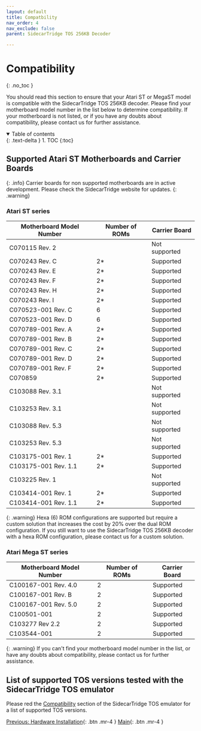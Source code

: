 ```yaml
---
layout: default
title: Compatbility
nav_order: 4
nav_exclude: false
parent: SidecarTridge TOS 256KB Decoder

---
```


# Compatibility
{: .no_toc }

You should read this section to ensure that your Atari ST or MegaST model is compatible with the SidecarTridge TOS 256KB decoder. Please find your motherboard model number in the list below to determine compatibility. If your motherboard is not listed, or if you have any doubts about compatibility, please contact us for further assistance.

<details open markdown="block">
  <summary>
    Table of contents
  </summary>
  {: .text-delta }
1. TOC
{:toc}
</details>

## Supported Atari ST Motherboards and Carrier Boards

{: .info}
Carrier boards for non supported motherboards are in active development. Please check the SidecarTridge website for updates.
{: .warning}

### Atari ST series

| Motherboard Model Number | Number of ROMs | Carrier Board   |
|--------------------------|----------------|-----------------|
| C070115 Rev. 2           |                | Not supported   |
| C070243 Rev. C           |    2*          | Supported       |
| C070243 Rev. E           |    2*          | Supported       |
| C070243 Rev. F           |    2*          | Supported       |
| C070243 Rev. H           |    2*          | Supported       |
| C070243 Rev. I           |    2*          | Supported       |
| C070523-001 Rev. C       |    6           | Supported       |
| C070523-001 Rev. D       |    6           | Supported       |
| C070789-001 Rev. A       |    2*          | Supported       |
| C070789-001 Rev. B       |    2*          | Supported       |
| C070789-001 Rev. C       |    2*          | Supported       |
| C070789-001 Rev. D       |    2*          | Supported       |
| C070789-001 Rev. F       |    2*          | Supported       |
| C070859                  |    2*          | Supported       |
| C103088 Rev. 3.1         |                | Not supported   |
| C103253 Rev. 3.1         |                | Not supported   |
| C103088 Rev. 5.3         |                | Not supported   |
| C103253 Rev. 5.3         |                | Not supported   |
| C103175-001 Rev. 1       |   2*           | Supported       |
| C103175-001 Rev. 1.1     |   2*           | Supported       |
| C103225 Rev. 1           |                | Not supported   |
| C103414-001 Rev. 1       |   2*           | Supported       |
| C103414-001 Rev. 1.1     |   2*           | Supported       |

{: .warning}
Hexa (6) ROM configurations are supported but require a custom solution that increases the cost by 20% over the dual ROM configuration. If you still want to use the SidecarTridge TOS 256KB decoder with a hexa ROM configuration, please contact us for a custom solution.

### Atari Mega ST series

| Motherboard Model Number | Number of ROMs | Carrier Board   |
|--------------------------|----------------|-----------------|
| C100167-001 Rev. 4.0     |       2        | Supported       |
| C100167-001 Rev. B       |       2        | Supported       |
| C100167-001 Rev. 5.0     |       2        | Supported       |
| C100501-001              |       2        | Supported       | 
| C103277 Rev 2.2          |       2        | Supported       | 
| C103544-001              |       2        | Supported       |

{: .warning}
If you can't find your motherboard model number in the list, or have any doubts about compatibility, please contact us for further assistance.

## List of supported TOS versions tested with the SidecarTridge TOS emulator

Please red the [Compatibility](/sidecartridge-tos/compatibility/) section of the SidecarTridge TOS emulator for a list of supported TOS versions.


[Previous: Hardware Installation](/sidecartridge-tos-256kb-decoder/hardware-installation/){: .btn .mr-4 }
[Main](/sidecartridge-tos-256kb-decoder/){: .btn .mr-4 }
